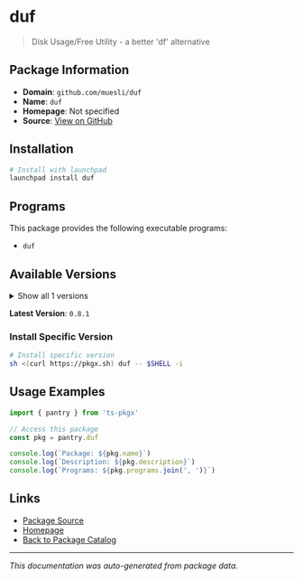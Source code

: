# duf

> Disk Usage/Free Utility - a better 'df' alternative

## Package Information

- **Domain**: `github.com/muesli/duf`
- **Name**: `duf`
- **Homepage**: Not specified
- **Source**: [View on GitHub](https://github.com/pkgxdev/pantry/tree/main/projects/github.com/muesli/duf/package.yml)

## Installation

```bash
# Install with launchpad
launchpad install duf
```

## Programs

This package provides the following executable programs:

- `duf`

## Available Versions

<details>
<summary>Show all 1 versions</summary>

- `0.8.1`

</details>

**Latest Version**: `0.8.1`

### Install Specific Version

```bash
# Install specific version
sh <(curl https://pkgx.sh) duf -- $SHELL -i
```

## Usage Examples

```typescript
import { pantry } from 'ts-pkgx'

// Access this package
const pkg = pantry.duf

console.log(`Package: ${pkg.name}`)
console.log(`Description: ${pkg.description}`)
console.log(`Programs: ${pkg.programs.join(', ')}`)
```

## Links

- [Package Source](https://github.com/pkgxdev/pantry/tree/main/projects/github.com/muesli/duf/package.yml)
- [Homepage](#)
- [Back to Package Catalog](../../../package-catalog.md)

---

*This documentation was auto-generated from package data.*
